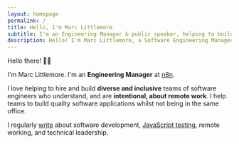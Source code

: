 ```yaml
---
layout: homepage
permalink: /
title: Hello, I'm Marc Littlemore
subtitle: I'm an Engineering Manager & public speaker, helping to build inclusive teams
description: Hello! I'm Marc Littlemore, a Software Engineering Manager who writes about software development and technical leadership.
---
```


Hello there! 👋🏻

I'm Marc Littlemore. I'm an **Engineering Manager** at [n8n](https://n8n.io).

I love helping to hire and build **diverse and inclusive** teams of software engineers who understand, and are **intentional, about remote work**. I help teams to build quality software applications whilst not being in the same office.

I regularly [write](/writing/) about software development, [JavaScript testing](/javascript-testing/), remote working, and technical leadership.
